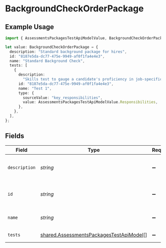 # BackgroundCheckOrderPackage

## Example Usage

```typescript
import { AssessmentsPackagesTestApiModelValue, BackgroundCheckOrderPackage } from "@stackone/stackone-client-ts/sdk/models/shared";

let value: BackgroundCheckOrderPackage = {
  description: "Standard background package for hires",
  id: "8187e5da-dc77-475e-9949-af0f1fa4e4e3",
  name: "Standard Background Check",
  tests: [
    {
      description:
        "Skills test to gauge a candidate's proficiency in job-specific skills",
      id: "8187e5da-dc77-475e-9949-af0f1fa4e4e3",
      name: "Test 1",
      type: {
        sourceValue: "key_responsibilities",
        value: AssessmentsPackagesTestApiModelValue.Responsibilities,
      },
    },
  ],
};
```

## Fields

| Field                                                                                                     | Type                                                                                                      | Required                                                                                                  | Description                                                                                               | Example                                                                                                   |
| --------------------------------------------------------------------------------------------------------- | --------------------------------------------------------------------------------------------------------- | --------------------------------------------------------------------------------------------------------- | --------------------------------------------------------------------------------------------------------- | --------------------------------------------------------------------------------------------------------- |
| `description`                                                                                             | *string*                                                                                                  | :heavy_minus_sign:                                                                                        | Package description                                                                                       | Standard background package for hires                                                                     |
| `id`                                                                                                      | *string*                                                                                                  | :heavy_minus_sign:                                                                                        | Unique identifier                                                                                         | 8187e5da-dc77-475e-9949-af0f1fa4e4e3                                                                      |
| `name`                                                                                                    | *string*                                                                                                  | :heavy_minus_sign:                                                                                        | Package name                                                                                              | Standard Background Check                                                                                 |
| `tests`                                                                                                   | [shared.AssessmentsPackagesTestApiModel](../../../sdk/models/shared/assessmentspackagestestapimodel.md)[] | :heavy_minus_sign:                                                                                        | Package tests                                                                                             |                                                                                                           |